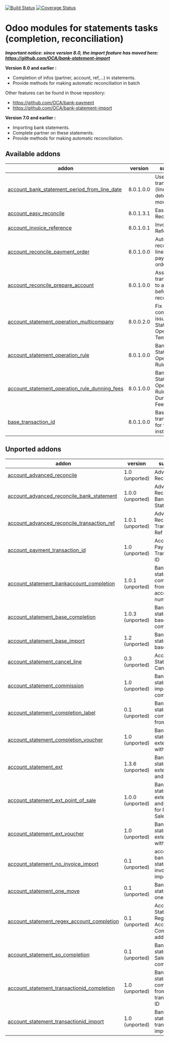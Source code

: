 [![Build Status](https://travis-ci.org/OCA/bank-statement-reconcile.svg?branch=8.0)](https://travis-ci.org/OCA/bank-statement-reconcile)
[![Coverage Status](https://coveralls.io/repos/OCA/bank-statement-reconcile/badge.png?branch=8.0)](https://coveralls.io/r/OCA/bank-statement-reconcile?branch=8.0)

Odoo modules for statements tasks (completion, reconciliation)
==============================================================

***Important notice: since version 8.0, the import feature has moved here: https://github.com/OCA/bank-statement-import***


__Version 8.0 and earlier :__

* Completion of infos (partner, account, ref,...) in statements.
* Provide methods for making automatic reconciliation in batch

Other features can be found in those repository:
* https://github.com/OCA/bank-payment
* https://github.com/OCA/bank-statement-import

__Version 7.0 and earlier :__

* Importing bank statements.
* Complete partner on these statements.
* Provide methods for making automatic reconciliation.


[//]: # (addons)
Available addons
----------------
addon | version | summary
--- | --- | ---
[account_bank_statement_period_from_line_date](account_bank_statement_period_from_line_date/) | 8.0.1.0.0 | Use bank transaction (line) date to determine move period
[account_easy_reconcile](account_easy_reconcile/) | 8.0.1.3.1 | Easy Reconcile
[account_invoice_reference](account_invoice_reference/) | 8.0.1.0.1 | Invoices Reference
[account_reconcile_payment_order](account_reconcile_payment_order/) | 8.0.1.0.0 | Automatically reconcile all lines from payment orders
[account_reconcile_prepare_account](account_reconcile_prepare_account/) | 8.0.1.0.0 | Assign bank transactions to accounts before reconciliation
[account_statement_operation_multicompany](account_statement_operation_multicompany/) | 8.0.0.2.0 | Fix multi-company issue on Statement Operation Templates
[account_statement_operation_rule](account_statement_operation_rule/) | 8.0.1.0.0 | Bank Statement Operation Rules
[account_statement_operation_rule_dunning_fees](account_statement_operation_rule_dunning_fees/) | 8.0.1.0.0 | Bank Statement Operation Rules with Dunning Fees
[base_transaction_id](base_transaction_id/) | 8.0.1.0.0 | Base transaction id for financial institutes

Unported addons
---------------
addon | version | summary
--- | --- | ---
[account_advanced_reconcile](account_advanced_reconcile/) | 1.0 (unported) | Advanced Reconcile
[account_advanced_reconcile_bank_statement](account_advanced_reconcile_bank_statement/) | 1.0.0 (unported) | Advanced Reconcile Bank Statement
[account_advanced_reconcile_transaction_ref](account_advanced_reconcile_transaction_ref/) | 1.0.1 (unported) | Advanced Reconcile Transaction Ref
[account_payment_transaction_id](account_payment_transaction_id/) | 1.0 (unported) | Account Payment - Transaction ID
[account_statement_bankaccount_completion](account_statement_bankaccount_completion/) | 1.0.1 (unported) | Bank statement completion from bank account number
[account_statement_base_completion](account_statement_base_completion/) | 1.0.3 (unported) | Bank statement base completion
[account_statement_base_import](account_statement_base_import/) | 1.2 (unported) | Bank statement base import
[account_statement_cancel_line](account_statement_cancel_line/) | 0.3 (unported) | Account Statement Cancel Line
[account_statement_commission](account_statement_commission/) | 1.0 (unported) | Bank statement import - commissions
[account_statement_completion_label](account_statement_completion_label/) | 0.1 (unported) | Bank statement completion from label
[account_statement_completion_voucher](account_statement_completion_voucher/) | 1.0 (unported) | Bank statement extension with voucher
[account_statement_ext](account_statement_ext/) | 1.3.6 (unported) | Bank statement extension and profiles
[account_statement_ext_point_of_sale](account_statement_ext_point_of_sale/) | 1.0.0 (unported) | Bank statement extension and profiles for Point of Sale
[account_statement_ext_voucher](account_statement_ext_voucher/) | 1.0 (unported) | Bank statement extension with voucher
[account_statement_no_invoice_import](account_statement_no_invoice_import/) | 0.1 (unported) | account bank statement no invoice import
[account_statement_one_move](account_statement_one_move/) | 0.1 (unported) | Bank statement one move
[account_statement_regex_account_completion](account_statement_regex_account_completion/) | 0.1 (unported) | Account Statement Regex Account Completion addon
[account_statement_so_completion](account_statement_so_completion/) | 0.1 (unported) | Bank statement Sale Order completion
[account_statement_transactionid_completion](account_statement_transactionid_completion/) | 1.0 (unported) | Bank statement completion from transaction ID
[account_statement_transactionid_import](account_statement_transactionid_import/) | 1.0 (unported) | Bank statement transactionID import

[//]: # (end addons)
